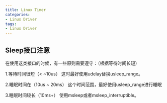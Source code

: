 ```yaml
---
title: Linux Timer
categories: 
- Linux Driver
tags:
- Linux Driver
---
```


## Sleep接口注意
在使用这类接口的时候，有一些原则需要遵守：（根据等待时间长短）

1.等待时间很短（< ~10us）
  这时最好使用udelay替换usleep_range。

2.睡眠时间在（10us ~ 20ms）
  这个时间范围，最好使用usleep_range进行睡眠

3.睡眠时间较长（10ms+）
  使用msleep或者msleep_interruptible。
